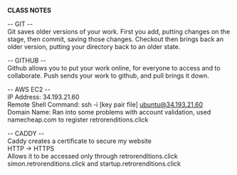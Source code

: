 **CLASS NOTES**  
  
-- GIT --  
Git saves older versions of your work. First you add, putting changes on the stage, then commit, saving those changes. Checkout then brings back an older version, putting your directory back to an older state.  
  
-- GITHUB --  
Github allows you to put your work online, for everyone to access and to collaborate. Push sends your work to github, and pull brings it down.  
  
-- AWS EC2 --  
IP Address: 34.193.21.60  
Remote Shell Command: ssh -i [key pair file] ubuntu@34.193.21.60  
Domain Name: Ran into some problems with account validation, used namecheap.com to register retrorenditions.click  
  
-- CADDY --  
Caddy creates a certificate to secure my website  
HTTP -> HTTPS  
Allows it to be accessed only through retrorenditions.click simon.retrorenditions.click and startup.retrorenditions.click  
